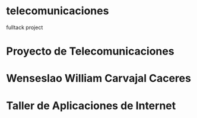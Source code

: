 # telecomunicaciones
fulltack project
# Proyecto de Telecomunicaciones 
# Wenseslao William Carvajal Caceres 
# Taller de Aplicaciones de Internet
